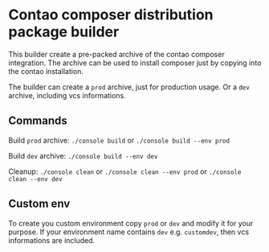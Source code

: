 Contao composer distribution package builder
============================================

This builder create a pre-packed archive of the contao composer integration.
The archive can be used to install composer just by copying into the contao installation.

The builder can create a `prod` archive, just for production usage.
Or a `dev` archive, including vcs informations.

Commands
--------

Build `prod` archive: `./console build` or `./console build --env prod`

Build `dev` archive: `./console build --env dev`

Cleanup: `./console clean` or `./console clean --env prod` or `./console clean --env dev`

Custom env
----------

To create you custom environment copy `prod` or `dev` and modify it for your purpose.
If your environment name contains `dev` e.g. `customdev`, then vcs informations are included.
